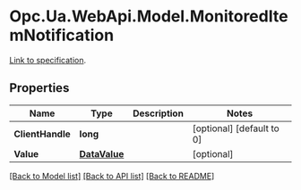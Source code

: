 # Opc.Ua.WebApi.Model.MonitoredItemNotification
[Link to specification](https://reference.opcfoundation.org/v105/Core/docs/Part4/7.25.2).

## Properties

Name | Type | Description | Notes
------------ | ------------- | ------------- | -------------
**ClientHandle** | **long** |  | [optional] [default to 0]
**Value** | [**DataValue**](DataValue.md) |  | [optional] 

[[Back to Model list]](../README.md#documentation-for-models) [[Back to API list]](../README.md#documentation-for-api-endpoints) [[Back to README]](../README.md)

